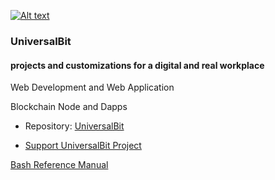 
[![Alt text](https://github.com/universalbit-dev/papirus-icon-theme/blob/master/Papirus/64x64/places/folder-white-development.svg)](https://github.com/universalbit-dev/universalbit-dev)

### UniversalBit 

#### projects and customizations for a digital and real workplace

Web Development and Web Application

Blockchain Node and Dapps

- Repository: [UniversalBit](https://github.com/universalbit-dev)

- [Support UniversalBit Project](https://github.com/universalbit-dev/universalbit-dev/tree/main/support)





[Bash Reference Manual](https://www.gnu.org/software/bash/manual/html_node/index.html)

